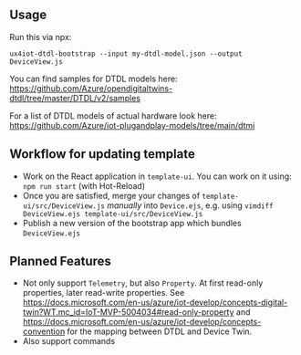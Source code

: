 ## Usage

Run this via npx:

```
ux4iot-dtdl-bootstrap --input my-dtdl-model.json --output DeviceView.js
```

You can find samples for DTDL models here: https://github.com/Azure/opendigitaltwins-dtdl/tree/master/DTDL/v2/samples

For a list of DTDL models of actual hardware look here: https://github.com/Azure/iot-plugandplay-models/tree/main/dtmi

## Workflow for updating template

* Work on the React application in `template-ui`. You can work on it using: `npm run start` (with Hot-Reload)
* Once you are satisfied, merge your changes of `template-ui/src/DeviceView.js` *manually* into `Device.ejs`, e.g. using 
  `vimdiff DeviceView.ejs template-ui/src/DeviceView.js`
* Publish a new version of the bootstrap app which bundles `DeviceView.ejs`

## Planned Features

* Not only support `Telemetry`, but also `Property`. At first read-only properties, later read-write properties.
  See https://docs.microsoft.com/en-us/azure/iot-develop/concepts-digital-twin?WT.mc_id=IoT-MVP-5004034#read-only-property 
  and https://docs.microsoft.com/en-us/azure/iot-develop/concepts-convention for the mapping between DTDL and Device Twin.
* Also support commands
